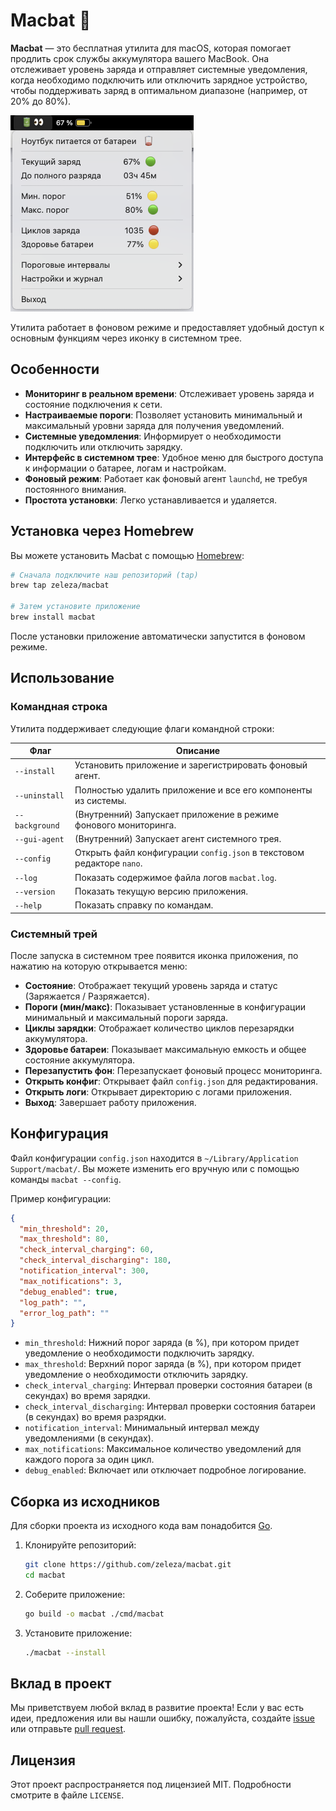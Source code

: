 # Macbat 🔋

**Macbat** — это бесплатная утилита для macOS, которая помогает продлить срок службы аккумулятора вашего MacBook. Она отслеживает уровень заряда и отправляет системные уведомления, когда необходимо подключить или отключить зарядное устройство, чтобы поддерживать заряд в оптимальном диапазоне (например, от 20% до 80%).

![macbat in system tray](images/sys-tray-image.png)


Утилита работает в фоновом режиме и предоставляет удобный доступ к основным функциям через иконку в системном трее.

## Особенности

- **Мониторинг в реальном времени**: Отслеживает уровень заряда и состояние подключения к сети.
- **Настраиваемые пороги**: Позволяет установить минимальный и максимальный уровни заряда для получения уведомлений.
- **Системные уведомления**: Информирует о необходимости подключить или отключить зарядку.
- **Интерфейс в системном трее**: Удобное меню для быстрого доступа к информации о батарее, логам и настройкам.
- **Фоновый режим**: Работает как фоновый агент `launchd`, не требуя постоянного внимания.
- **Простота установки**: Легко устанавливается и удаляется.

## Установка через Homebrew

Вы можете установить Macbat с помощью [Homebrew](https://brew.sh/):

```bash
# Сначала подключите наш репозиторий (tap)
brew tap zeleza/macbat

# Затем установите приложение
brew install macbat
```

После установки приложение автоматически запустится в фоновом режиме.

## Использование

### Командная строка

Утилита поддерживает следующие флаги командной строки:

| Флаг                  | Описание                                                                  |
| --------------------- | ------------------------------------------------------------------------- |
| `--install`           | Установить приложение и зарегистрировать фоновый агент.                   |
| `--uninstall`         | Полностью удалить приложение и все его компоненты из системы.             |
| `--background`        | (Внутренний) Запускает приложение в режиме фонового мониторинга.          |
| `--gui-agent`         | (Внутренний) Запускает агент системного трея.                             |
| `--config`            | Открыть файл конфигурации `config.json` в текстовом редакторе `nano`.     |
| `--log`               | Показать содержимое файла логов `macbat.log`.                             |
| `--version`           | Показать текущую версию приложения.                                       |
| `--help`              | Показать справку по командам.                                             |

### Системный трей

После запуска в системном трее появится иконка приложения, по нажатию на которую открывается меню:

- **Состояние**: Отображает текущий уровень заряда и статус (Заряжается / Разряжается).
- **Пороги (мин/макс)**: Показывает установленные в конфигурации минимальный и максимальный пороги заряда.
- **Циклы зарядки**: Отображает количество циклов перезарядки аккумулятора.
- **Здоровье батареи**: Показывает максимальную емкость и общее состояние аккумулятора.
- **Перезапустить фон**: Перезапускает фоновый процесс мониторинга.
- **Открыть конфиг**: Открывает файл `config.json` для редактирования.
- **Открыть логи**: Открывает директорию с логами приложения.
- **Выход**: Завершает работу приложения.

## Конфигурация

Файл конфигурации `config.json` находится в `~/Library/Application Support/macbat/`. Вы можете изменить его вручную или с помощью команды `macbat --config`.

Пример конфигурации:

```json
{
  "min_threshold": 20,
  "max_threshold": 80,
  "check_interval_charging": 60,
  "check_interval_discharging": 180,
  "notification_interval": 300,
  "max_notifications": 3,
  "debug_enabled": true,
  "log_path": "",
  "error_log_path": ""
}
```

- `min_threshold`: Нижний порог заряда (в %), при котором придет уведомление о необходимости подключить зарядку.
- `max_threshold`: Верхний порог заряда (в %), при котором придет уведомление о необходимости отключить зарядку.
- `check_interval_charging`: Интервал проверки состояния батареи (в секундах) во время зарядки.
- `check_interval_discharging`: Интервал проверки состояния батареи (в секундах) во время разрядки.
- `notification_interval`: Минимальный интервал между уведомлениями (в секундах).
- `max_notifications`: Максимальное количество уведомлений для каждого порога за один цикл.
- `debug_enabled`: Включает или отключает подробное логирование.

## Сборка из исходников

Для сборки проекта из исходного кода вам понадобится [Go](https://golang.org/).

1. Клонируйте репозиторий:
   ```bash
   git clone https://github.com/zeleza/macbat.git
   cd macbat
   ```

2. Соберите приложение:
   ```bash
   go build -o macbat ./cmd/macbat
   ```

3. Установите приложение:
   ```bash
   ./macbat --install
   ```

## Вклад в проект

Мы приветствуем любой вклад в развитие проекта! Если у вас есть идеи, предложения или вы нашли ошибку, пожалуйста, создайте [issue](https://github.com/zeleza/macbat/issues) или отправьте [pull request](https://github.com/zeleza/macbat/pulls).

## Лицензия

Этот проект распространяется под лицензией MIT. Подробности смотрите в файле `LICENSE`.
